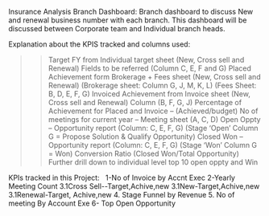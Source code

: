Insurance Analysis Branch Dashboard: Branch dashboard to discuss New and renewal business number with each branch. This dashboard will be discussed between Corporate team and Individual branch heads.

Explanation about the KPIS tracked and columns used:
>> Target FY from Individual target sheet (New, Cross sell and Renewal) Fields to be referred (Column C, E, F and G)
>> Placed Achievement form Brokerage + Fees sheet (New, Cross sell and Renewal) (Brokerage sheet: Column G, J, M, K, L) (Fees Sheet: B, D, E, F, G)
>> Invoiced Achievement from Invoice sheet (New, Cross sell and Renewal) Column (B, F, G, J)
>> Percentage of Achievement for Placed and Invoice – (Achieved/budget)
>> No of meetings for current year – Meeting sheet (A, C, D)
>> Open Oppty – Opportunity report (Column: C, E, F, G) (Stage ‘Open’ Column G = Propose Solution & Qualify Opportunity)
>> Closed Won – Opportunity report (Column: C, E, F, G) (Stage ‘Won’ Column G = Won)
>> Conversion Ratio (Closed Won/Total Opportunity)
>> Further drill down to individual level top 10 open oppty and Win 

KPIs tracked in this Project:
 
1-No of Invoice by Accnt Exec
2-Yearly Meeting Count
3.1Cross Sell--Target,Achive,new
3.1New-Target,Achive,new
3.1Renewal-Target, Achive,new
4. Stage Funnel by Revenue
5. No of meeting By Account Exe
6- Top Open Opportunity


